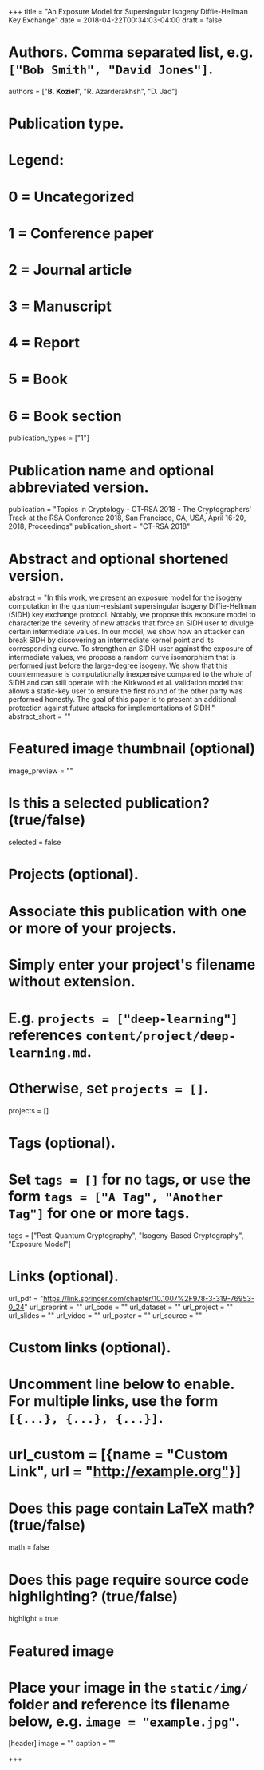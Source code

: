+++
title = "An Exposure Model for Supersingular Isogeny Diffie-Hellman Key Exchange"
date = 2018-04-22T00:34:03-04:00
draft = false

# Authors. Comma separated list, e.g. `["Bob Smith", "David Jones"]`.
authors = ["__B. Koziel__", "R. Azarderakhsh", "D. Jao"]

# Publication type.
# Legend:
# 0 = Uncategorized
# 1 = Conference paper
# 2 = Journal article
# 3 = Manuscript
# 4 = Report
# 5 = Book
# 6 = Book section
publication_types = ["1"]

# Publication name and optional abbreviated version.
publication = "Topics in Cryptology - CT-RSA 2018 - The Cryptographers' Track at the RSA Conference 2018, San Francisco, CA, USA, April 16-20, 2018, Proceedings"
publication_short = "CT-RSA 2018"

# Abstract and optional shortened version.
abstract = "In this work, we present an exposure model for the isogeny computation in the quantum-resistant supersingular isogeny Diffie-Hellman (SIDH) key exchange protocol. Notably, we propose this exposure model to characterize the severity of new attacks that force an SIDH user to divulge certain intermediate values. In our model, we show how an attacker can break SIDH by discovering an intermediate kernel point and its corresponding curve. To strengthen an SIDH-user against the exposure of intermediate values, we propose a random curve isomorphism that is performed just before the large-degree isogeny. We show that this countermeasure is computationally inexpensive compared to the whole of SIDH and can still operate with the Kirkwood et al. validation model that allows a static-key user to ensure the first round of the other party was performed honestly. The goal of this paper is to present an additional protection against future attacks for implementations of SIDH."
abstract_short = ""

# Featured image thumbnail (optional)
image_preview = ""

# Is this a selected publication? (true/false)
selected = false

# Projects (optional).
#   Associate this publication with one or more of your projects.
#   Simply enter your project's filename without extension.
#   E.g. `projects = ["deep-learning"]` references `content/project/deep-learning.md`.
#   Otherwise, set `projects = []`.
projects = []

# Tags (optional).
#   Set `tags = []` for no tags, or use the form `tags = ["A Tag", "Another Tag"]` for one or more tags.
tags = ["Post-Quantum Cryptography", "Isogeny-Based Cryptography", "Exposure Model"]

# Links (optional).
url_pdf = "https://link.springer.com/chapter/10.1007%2F978-3-319-76953-0_24"
url_preprint = ""
url_code = ""
url_dataset = ""
url_project = ""
url_slides = ""
url_video = ""
url_poster = ""
url_source = ""

# Custom links (optional).
#   Uncomment line below to enable. For multiple links, use the form `[{...}, {...}, {...}]`.
# url_custom = [{name = "Custom Link", url = "http://example.org"}]

# Does this page contain LaTeX math? (true/false)
math = false

# Does this page require source code highlighting? (true/false)
highlight = true

# Featured image
# Place your image in the `static/img/` folder and reference its filename below, e.g. `image = "example.jpg"`.
[header]
image = ""
caption = ""

+++
